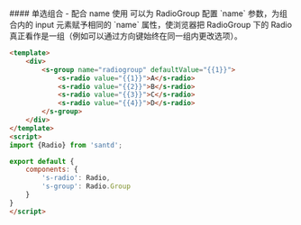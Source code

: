 <text lang="cn">
#### 单选组合 - 配合 name 使用
可以为 RadioGroup 配置 `name` 参数，为组合内的 input 元素赋予相同的 `name` 属性，使浏览器把 RadioGroup 下的 Radio 真正看作是一组（例如可以通过方向键始终在同一组内更改选项）。
</text>

```html
<template>
    <div>
        <s-group name="radiogroup" defaultValue="{{1}}">
            <s-radio value="{{1}}">A</s-radio>
            <s-radio value="{{2}}">B</s-radio>
            <s-radio value="{{3}}">C</s-radio>
            <s-radio value="{{4}}">D</s-radio>
        </s-group>
    </div>
</template>
<script>
import {Radio} from 'santd';

export default {
    components: {
        's-radio': Radio,
        's-group': Radio.Group
    }
}
</script>
```
